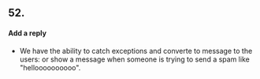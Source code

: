 ## 52. 
#### Add a reply
* We have the ability to catch exceptions and converte to message to the users: or show a message when someone is trying to send a spam like "helloooooooooo".
